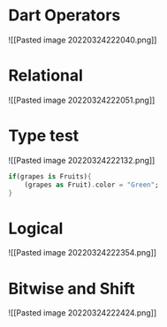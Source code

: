 # Dart Operators
![[Pasted image 20220324222040.png]]

# Relational
![[Pasted image 20220324222051.png]]

# Type test
![[Pasted image 20220324222132.png]]

```dart
if(grapes is Fruits){
	(grapes as Fruit).color = "Green";
}
```

# Logical
![[Pasted image 20220324222354.png]]

# Bitwise and Shift
![[Pasted image 20220324222424.png]]

